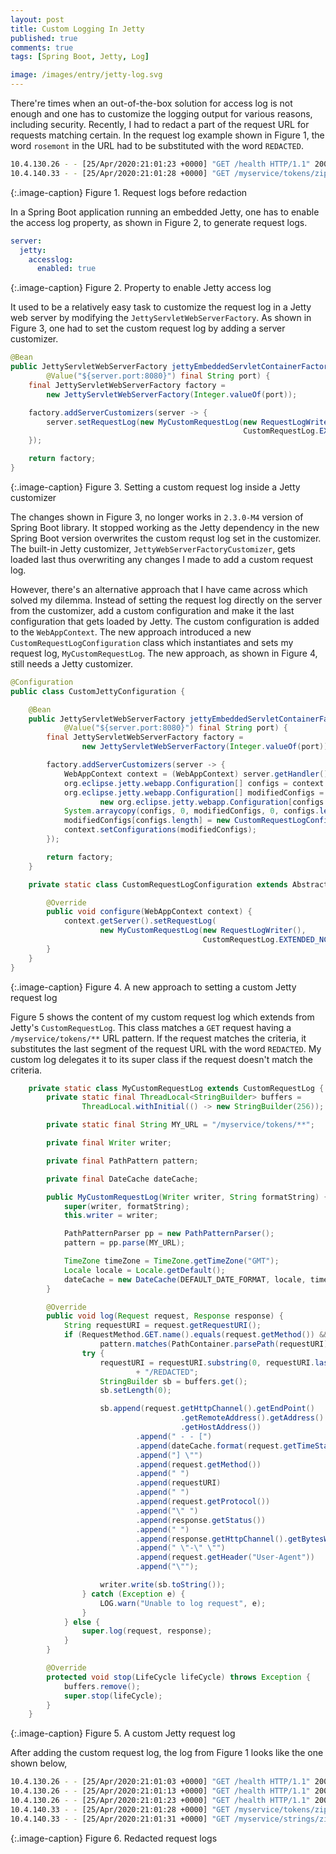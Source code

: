 ```yaml
---
layout: post
title: Custom Logging In Jetty
published: true
comments: true
tags: [Spring Boot, Jetty, Log]

image: /images/entry/jetty-log.svg
---
```


There're times when an out-of-the-box solution for access log is not enough and one has to customize the logging 
output for various reasons, including security. Recently, I had to redact a part of the 
request URL for requests matching certain. In the request log example shown in Figure 1, the word `rosemont` in the URL 
had to be substituted with the word `REDACTED`.

```bash
10.4.130.26 - - [25/Apr/2020:21:01:23 +0000] "GET /health HTTP/1.1" 200 383 "-" "kube-probe/1.17"
10.4.140.33 - - [25/Apr/2020:21:01:28 +0000] "GET /myservice/tokens/zipcode/97068/rosemont HTTP/1.1" 200 40 "-" "insomnia/7.1.1"
```

{:.image-caption}
Figure 1. Request logs before redaction

In a Spring Boot application running an embedded Jetty, one has to enable the access log property, as shown in
 Figure 2, to generate request logs.
 
```yaml
server:
  jetty:
    accesslog:
      enabled: true
```   

{:.image-caption}
Figure 2. Property to enable Jetty access log  

It used to be a relatively easy task to customize the request log in a Jetty web server by modifying the
 `JettyServletWebServerFactory`. As shown in Figure 3, one had to set the custom request log 
 by adding a server customizer.

```java
@Bean
public JettyServletWebServerFactory jettyEmbeddedServletContainerFactory(
        @Value("${server.port:8080}") final String port) {
    final JettyServletWebServerFactory factory =
        new JettyServletWebServerFactory(Integer.valueOf(port));

    factory.addServerCustomizers(server -> {
        server.setRequestLog(new MyCustomRequestLog(new RequestLogWriter(),
                                                    CustomRequestLog.EXTENDED_NCSA_FORMAT))
    });

    return factory;
}
```

{:.image-caption}
Figure 3. Setting a custom request log inside a Jetty customizer 

The changes shown in Figure 3, no longer works in `2.3.0-M4` version of Spring Boot library. It stopped working as the
Jetty dependency in the new Spring Boot version overwrites the custom requst log set in the customizer. The built-in
Jetty customizer, `JettyWebServerFactoryCustomizer`, gets loaded last thus overwriting any changes I made to add a 
custom request log.

However, there's an alternative approach that I have came across which solved my dilemma. Instead of setting the 
request log directly on the server from the customizer, add a custom configuration and make it the last 
configuration that gets loaded by Jetty. The custom configuration is added to the `WebAppContext`. The new approach
introduced a new `CustomRequestLogConfiguration` class which instantiates and sets my request log, `MyCustomRequestLog`. 
The new approach, as shown in Figure 4, still needs a Jetty customizer. 


```java
@Configuration
public class CustomJettyConfiguration {

    @Bean
    public JettyServletWebServerFactory jettyEmbeddedServletContainerFactory(
            @Value("${server.port:8080}") final String port) {
        final JettyServletWebServerFactory factory =
                new JettyServletWebServerFactory(Integer.valueOf(port));

        factory.addServerCustomizers(server -> {
            WebAppContext context = (WebAppContext) server.getHandler();
            org.eclipse.jetty.webapp.Configuration[] configs = context.getConfigurations();
            org.eclipse.jetty.webapp.Configuration[] modifiedConfigs =
                    new org.eclipse.jetty.webapp.Configuration[configs.length + 1];
            System.arraycopy(configs, 0, modifiedConfigs, 0, configs.length);
            modifiedConfigs[configs.length] = new CustomRequestLogConfiguration();
            context.setConfigurations(modifiedConfigs);
        });

        return factory;
    }

    private static class CustomRequestLogConfiguration extends AbstractConfiguration {

        @Override
        public void configure(WebAppContext context) {
            context.getServer().setRequestLog(
                    new MyCustomRequestLog(new RequestLogWriter(),
                                           CustomRequestLog.EXTENDED_NCSA_FORMAT));
        }
    }
}
```

{:.image-caption}
Figure 4. A new approach to setting a custom Jetty request log 

Figure 5 shows the content of my custom request log which extends from Jetty's `CustomRequestLog`. This class matches
a `GET` request having a `/myservice/tokens/**` URL pattern. If the request matches the criteria, it substitutes
the last segment of the request URL with the word `REDACTED`. My custom log delegates it to its super class if the 
request doesn't match the criteria.

```java
    private static class MyCustomRequestLog extends CustomRequestLog {
        private static final ThreadLocal<StringBuilder> buffers =
                ThreadLocal.withInitial(() -> new StringBuilder(256));

        private static final String MY_URL = "/myservice/tokens/**";

        private final Writer writer;

        private final PathPattern pattern;

        private final DateCache dateCache;

        public MyCustomRequestLog(Writer writer, String formatString) {
            super(writer, formatString);
            this.writer = writer;

            PathPatternParser pp = new PathPatternParser();
            pattern = pp.parse(MY_URL);

            TimeZone timeZone = TimeZone.getTimeZone("GMT");
            Locale locale = Locale.getDefault();
            dateCache = new DateCache(DEFAULT_DATE_FORMAT, locale, timeZone);
        }

        @Override
        public void log(Request request, Response response) {
            String requestURI = request.getRequestURI();
            if (RequestMethod.GET.name().equals(request.getMethod()) &&
                    pattern.matches(PathContainer.parsePath(requestURI))) {
                try {
                    requestURI = requestURI.substring(0, requestURI.lastIndexOf('/'))
                            + "/REDACTED";
                    StringBuilder sb = buffers.get();
                    sb.setLength(0);

                    sb.append(request.getHttpChannel().getEndPoint()
                                      .getRemoteAddress().getAddress()
                                      .getHostAddress())
                            .append(" - - [")
                            .append(dateCache.format(request.getTimeStamp()))
                            .append("] \"")
                            .append(request.getMethod())
                            .append(" ")
                            .append(requestURI)
                            .append(" ")
                            .append(request.getProtocol())
                            .append("\" ")
                            .append(response.getStatus())
                            .append(" ")
                            .append(response.getHttpChannel().getBytesWritten())
                            .append(" \"-\" \"")
                            .append(request.getHeader("User-Agent"))
                            .append("\"");

                    writer.write(sb.toString());
                } catch (Exception e) {
                    LOG.warn("Unable to log request", e);
                }
            } else {
                super.log(request, response);
            }
        }

        @Override
        protected void stop(LifeCycle lifeCycle) throws Exception {
            buffers.remove();
            super.stop(lifeCycle);
        }
    }
```

{:.image-caption}
Figure 5. A custom Jetty request log 

After adding the custom request log, the log from Figure 1 looks like the one shown below,

```bash
10.4.130.26 - - [25/Apr/2020:21:01:03 +0000] "GET /health HTTP/1.1" 200 383 "-" "kube-probe/1.17"
10.4.130.26 - - [25/Apr/2020:21:01:13 +0000] "GET /health HTTP/1.1" 200 383 "-" "kube-probe/1.17"
10.4.130.26 - - [25/Apr/2020:21:01:23 +0000] "GET /health HTTP/1.1" 200 383 "-" "kube-probe/1.17"
10.4.140.33 - - [25/Apr/2020:21:01:28 +0000] "GET /myservice/tokens/zipcode/97068/REDACTED HTTP/1.1" 200 40 "-" "insomnia/7.1.1"
10.4.140.33 - - [25/Apr/2020:21:01:31 +0000] "GET /myservice/strings/zipcode/97068/Ao6bQf1QuJAxw5LovOpGioKnwDKNAR4Dyp5myQ HTTP/1.1" 200 7 "-" "insomnia/7.1.1"
```

{:.image-caption}
Figure 6. Redacted request logs
